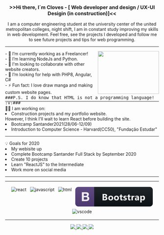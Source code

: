   <!-- Header -->
  
  <!-- Introduction: It´s me -->
  <h3 align="center"> >>Hi there, I´m Cloves - [ Web developer and design / UX-UI Desigin (in construction)]<< </h3>
  <p align="center">I am a computer engineering student at the university center of the united metropolitan colleges, night shift, I am in constant study improving my skills in web development. Feel free, see the projects I developed and follow me to see future projects and tips for web programming.</p>

  ---

  <!-- Texto de preferência -->
  <div class="contain" style=" height:150px;">
  <div class="img_position" align="right">
    <img  src= "https://s18670.pcdn.co/wp-content/uploads/cat-typing.gif" width="200px" height="140px" align="right">
  </div>
    <p class="img_relative_algninleft" align="left">
    - 🔭 I’m currently working as a Freelancer!<br>
    - 🌱 I’m learning NodeJs and Python.<br>
    - 👯 I'm looking to collaborate with other website creators.<br>
    - 🤔 I’m looking for help with PHP8, Angular, C#<br>
    - ⚡ Fun fact: I love draw manga and making custom website pages.<br>
      <samp>
        ###P.S. I do know that HTML is not a programming language! :v:###
      </samp>
    </p>
  </div>

  ---

<!-- Github_Stats_Align_right-->
  <div>
 <!-- coleaqui -->

  <!-- /coleaqui -->
  </div>
<!-- /Github_Stats_Align_right-->

  <div>
  👩‍💻 I am working on:
  
  <li>Construction projects and my portfolio website.<br>
  However, I think I'll wait to learn React before building the site.</li>
  <li>Bootcamp Santander2021(28/06-12/09)</li>
  <li>Introduction to Computer Science - Harvard(CC50), "Fundação Estudar"</li>
  </div>

  ---

<!-- Github_top_linguagens_align_left -->
  <div>
  <!-- coleaqui -->

  <!-- /coleaqui -->
  </div>
<!-- /Github_top_linguagens_align_left -->

<!-- List2_align left -->
 <div>
  💡 Goals for 2020

  <li>My webisite up</li>
  <li>Complete Bootcamp Santander Full Stack by September 2020</li>
  <li>Create 10 projects</li>
  <li>Learn "ReactJS" to the Intermediate</li>
  <li>Work more on social media</li>
  </div>
<!-- /List2_align left -->

  ---

  <!-- Addons_api -->
  <div>
   
  </div>
  <!-- /Addons_api -->

  ---

<!-- Icons_habilidades -->
  <div align="center">
      <!-- For more icons please follow  https://github.com/MikeCodesDotNET/ColoredBadges -->
      <img src="https://github.com/Quadrified/Quadrified/blob/master/assets/svg/dev/frameworks/react.svg" alt="react" style="vertical-align:top; margin:4px">
      <img src="https://github.com/Quadrified/Quadrified/blob/master/assets/svg/dev/languages/js.svg" alt="javascript" style="vertical-align:top; margin:4px">
      <img src="https://github.com/Quadrified/Quadrified/blob/master/assets/svg/dev/languages/html.svg" alt="html" style="vertical-align:top; margin:4px">
      <img src="https://github.com/MikeCodesDotNET/ColoredBadges/raw/master/svg/dev/frameworks/bootstrap.svg" alt="bootstrap" style="vertical-align:top; margin:4px">
      <img src="https://github.com/Quadrified/Quadrified/blob/master/assets/svg/dev/tools/visualstudio_code.svg" alt="vscode" style="vertical-align:top; margin:4px">
  </div>
<!-- /Icons_habilidades -->

  ---

<!-- Social_midia_icon_link -->
  <div align="center">
    <a href="https://www.youtube.com/" rel="nofollow">
        <img src="https://camo.githubusercontent.com/d79c5549652f9c7690992eb49571d216a70a480681561cbd93bfbfc77c491e54/68747470733a2f2f696d672e736869656c64732e696f2f62616467652f596f75547562652d4646303030303f7374796c653d666f722d7468652d6261646765266c6f676f3d796f7574756265266c6f676f436f6c6f723d7768697465" data-canonical-src="https://img.shields.io/badge/YouTube-FF0000?style=for-the-badge&amp;logo=youtube&amp;logoColor=white" style="max-width:100%;">
    </a>
    <a href="https://www.instagram.com/dev_neto_/" rel="nofollow">
      <img src="https://camo.githubusercontent.com/acaa286597b43c96dc02b69b90de15a65c52063e31835b763a061cc815f64bac/68747470733a2f2f696d672e736869656c64732e696f2f62616467652f2d496e7374616772616d2d2532334534343035463f7374796c653d666f722d7468652d6261646765266c6f676f3d696e7374616772616d266c6f676f436f6c6f723d7768697465" data-canonical-src="https://img.shields.io/badge/-Instagram-%23E4405F?style=for-the-badge&amp;logo=instagram&amp;logoColor=white" style="max-width:100%;">
    </a>
    <a href="mailto:cvr.neto20@gmail.com">
        <img src="https://camo.githubusercontent.com/927d6b3961fa048ff7303daf291cb5869dfa25018997cf8c1373c2f6a85b1458/68747470733a2f2f696d672e736869656c64732e696f2f62616467652f2d476d61696c2d2532333333333f7374796c653d666f722d7468652d6261646765266c6f676f3d676d61696c266c6f676f436f6c6f723d7768697465" data-canonical-src="https://img.shields.io/badge/-Gmail-%23333?style=for-the-badge&amp;logo=gmail&amp;logoColor=white" style="max-width:100%;">
    </a>
    <a href="https://www.linkedin.com/in/dev-neto-webdeveloper-and-design/" target="_blank" rel="nofollow">
        <img src="https://camo.githubusercontent.com/c00f87aeebbec37f3ee0857cc4c20b21fefde8a96caf4744383ebfe44a47fe3f/68747470733a2f2f696d672e736869656c64732e696f2f62616467652f2d4c696e6b6564496e2d2532333030373742353f7374796c653d666f722d7468652d6261646765266c6f676f3d6c696e6b6564696e266c6f676f436f6c6f723d7768697465" data-canonical-src="https://img.shields.io/badge/-LinkedIn-%230077B5?style=for-the-badge&amp;logo=linkedin&amp;logoColor=white" style="max-width:100%;">
    </a> 
  </div>
<!-- /Social_midia_icon_link -->

